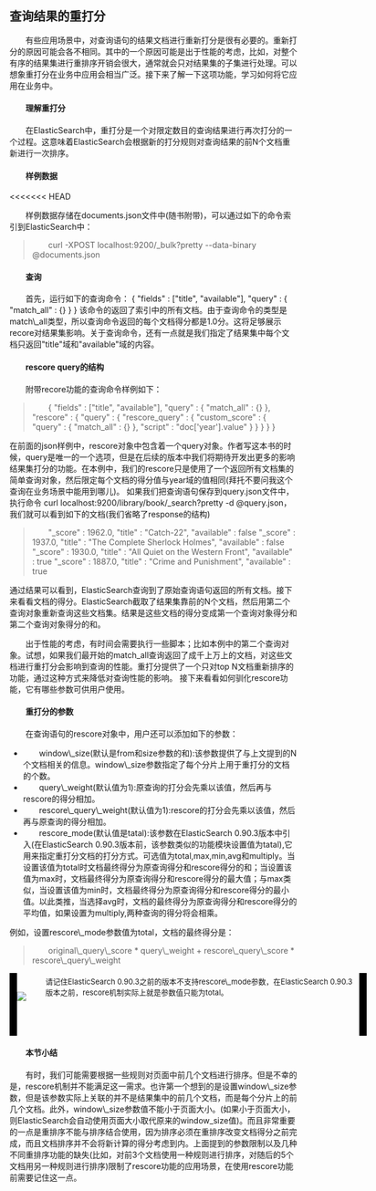 ## 查询结果的重打分

<div style="text-indent:2em;">
<p>有些应用场景中，对查询语句的结果文档进行重新打分是很有必要的。重新打分的原因可能会各不相同。其中的一个原因可能是出于性能的考虑，比如，对整个有序的结果集进行重排序开销会很大，通常就会只对结果集的子集进行处理。可以想象重打分在业务中应用会相当广泛。接下来了解一下这项功能，学习如何将它应用在业务中。 </p>
<h4>理解重打分</h4>
<p>在ElasticSearch中，重打分是一个对限定数目的查询结果进行再次打分的一个过程。这意味着ElasticSearch会根据新的打分规则对查询结果的前N个文档重新进行一次排序。</p>
<h4>样例数据</h4>
<<<<<<< HEAD
<p>样例数据存储在documents.json文件中(随书附带)，可以通过如下的命令索引到ElasticSearch中：
<blockquote>
curl -XPOST localhost:9200/_bulk?pretty --data-binary @documents.json
</blockquote>
</p>
<h4>查询</h4>
<p>首先，运行如下的查询命令：
<blockqoute>
{
 "fields" : ["title", "available"],
 "query" : {
 "match_all" : {}
 }
}
</blockquote>
该命令的返回了索引中的所有文档。由于查询命令的类型是match\_all类型，所以查询命令返回的每个文档得分都是1.0分。这将足够展示recore对结果集影响。关于查询命令，还有一点就是我们指定了结果集中每个文档只返回"title"域和"available"域的内容。
</p>
<h4>rescore query的结构</h4>
<p>附带recore功能的查询命令样例如下：
<blockquote>
{
 "fields" : ["title", "available"],
 "query" : {
 "match_all" : {}
 },
 "rescore" : {
 "query" : {
 "rescore_query" : {
 "custom_score" : {
 "query" : {
 "match_all" : {}
 },
 "script" : "doc['year'].value"
 }
 }
 }
 }
}
</blockquote>
在前面的json样例中，rescore对象中包含着一个query对象。作者写这本书的时候，query是唯一的一个选项，但是在后续的版本中我们将期待开发出更多的影响结果集打分的功能。在本例中，我们的rescore只是使用了一个返回所有文档集的简单查询对象，然后限定每个文档的得分值与year域的值相同(拜托不要问我这个查询在业务场景中能用到哪儿)。
如果我们把查询语句保存到query.json文件中，执行命令 curl localhost:9200/library/book/_search?pretty -d @query.json，我们就可以看到如下的文档(我们省略了response的结构)
<blockquote>
"_score" : 1962.0,
"title" : "Catch-22",
"available" : false
"_score" : 1937.0,
"title" : "The Complete Sherlock Holmes",
"available" : false
"_score" : 1930.0,
"title" : "All Quiet on the Western Front",
"available" : true
"_score" : 1887.0,
"title" : "Crime and Punishment",
"available" : true
</blockquote>
通过结果可以看到，ElasticSearch查询到了原始查询语句返回的所有文档。接下来看看文档的得分。ElasticSearch截取了结果集靠前的N个文档，然后用第二个查询对象重新查询这些文档集。结果是这些文档的得分变成第一个查询对象得分和第二个查询对象得分的和。

出于性能的考虑，有时间会需要执行一些脚本；比如本例中的第二个查询对象。试想，如果我们最开始的match_all查询返回了成千上万上的文档，对这些文档进行重打分会影响到查询的性能。重打分提供了一个只对top N文档重新排序的功能，通过这种方式来降低对查询性能的影响。
接下来看看如何驯化rescore功能，它有哪些参数可供用户使用。
</p>
<h4>重打分的参数</h4>
<p>在查询语句的rescore对象中，用户还可以添加如下的参数：
<ul>
<li>window\_size(默认是from和size参数的和):该参数提供了与上文提到的N个文档相关的信息。window\_size参数指定了每个分片上用于重打分的文档的个数。</li>
<li>query\_weight(默认值为1):原查询的打分会先乘以该值，然后再与rescore的得分相加。 </li>
<li>rescore\_query\_weight(默认值为1):rescore的打分会先乘以该值，然后再与原查询的得分相加。</li>
<li>rescore_mode(默认值是tatal):该参数在ElasticSearch 0.90.3版本中引入(在ElasticSearch 0.90.3版本前，该参数类似的功能模块设置值为tatal),它用来指定重打分文档的打分方式。可选值为total,max,min,avg和multiply。当设置该值为total时文档最终得分为原查询得分和rescore得分的和；当设置该值为max时，文档最终得分为原查询得分和rescore得分的最大值；与max类似，当设置该值为min时，文档最终得分为原查询得分和rescore得分的最小值。以此类推，当选择avg时，文档的最终得分为原查询得分和rescore得分的平均值，如果设置为multiply,两种查询的得分将会相乘。</li>
</ul>
例如，设置rescore\_mode参数值为total，文档的最终得分是：
<blockquote>original\_query\_score * query\_weight + rescore\_query\_score *
 rescore\_query\_weight</blockquote>
</p>
<!--note structure -->
<div style="height:110px;width:650px;text-indent:0em;">
<div style="float:left;width:13px;height:100%; background:black;">
  <img src="../lm.png" height="100px" width="13px" style="margin-top:5px;"/>
</div>
<div style="float:left;width:50px;height:100%;position:relative;">
	<img src="../note.png" style="position:absolute; top:30%; "/>
</div>
<div style="float:left; width:550px;height:100%;">
	<p style="font-size:13px;margin-top:5px;">请记住ElasticSearch 0.90.3之前的版本不支持rescore\_mode参数，在ElasticSearch 0.90.3 版本之前，rescore机制实际上就是参数值只能为total。 </p>
</div>
<div style="float:left;width:13px;height:100%;background:black;">
  <img src="../rm.png" height="100px" width="13px" style="margin-top:5px;"/>
</div>
</div> <!-- end of note structure -->

<h4>本节小结</h4>
<p>有时，我们可能需要根据一些规则对页面中前几个文档进行排序。但是不幸的是，rescore机制并不能满足这一需求。也许第一个想到的是设置window\_size参数，但是该参数实际上关联的并不是结果集中的前几个文档，而是每个分片上的前几个文档。此外，window\_size参数值不能小于页面大小。(如果小于页面大小，则ElasticSearch会自动使用页面大小取代原来的window_size值)。而且非常重要的一点是重排序不能与排序结合使用，因为排序必须在重排序改变文档得分之前完成，而且文档排序并不会将新计算的得分考虑到内。上面提到的参数限制以及几种不同重排序功能的缺失(比如，对前3个文档使用一种规则进行排序，对随后的5个文档用另一种规则进行排序)限制了rescore功能的应用场景，在使用rescore功能前需要记住这一点。 </p>

</div>
